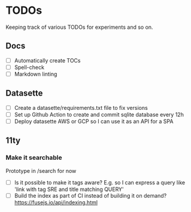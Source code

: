 # TODOs

Keeping track of various TODOs for experiments and so on.

## Docs

- [ ] Automatically create TOCs
- [ ] Spell-check
- [ ] Markdown linting

## Datasette

- [ ] Create a datasette/requirements.txt file to fix versions
- [ ] Set up Github Action to create and commit sqlite database every 12h
- [ ] Deploy datasette AWS or GCP so I can use it as an API for a SPA

## 11ty

### Make it searchable
Prototype in /search for now

- [ ] Is it possible to make it tags aware? E.g. so I can express a query like 'link with tag SRE and title matching QUERY'
- [ ] Build the index as part of CI instead of building it on demand? https://fusejs.io/api/indexing.html